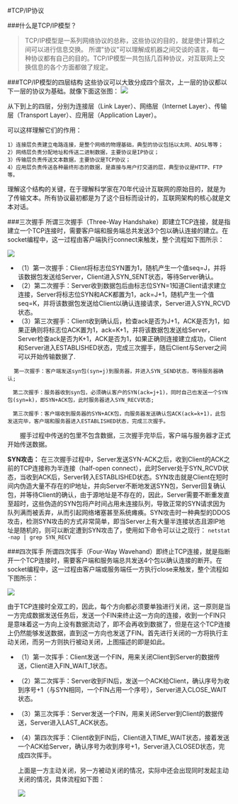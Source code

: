 #TCP/IP协议

###什么是TCP/IP模型？
>TCP/IP模型是一系列网络协议的总称，这些协议的目的，就是使计算机之间可以进行信息交换。
所谓"协议"可以理解成机器之间交谈的语言，每一种协议都有自己的目的。TCP/IP模型一共包括几百种协议，对互联网上交换信息的各个方面都做了规定。

###TCP/IP模型的四层结构
这些协议可以大致分成四个层次，上一层的协议都以下一层的协议为基础。就像下面这张图：
![](http://oc9orpe44.bkt.clouddn.com/17-2-17/92542295-file_1487313737480_17c64.png)

从下到上的四层，分别为连接层（Link Layer）、网络层（Internet Layer）、传输层（Transport Layer）、应用层（Application Layer）。

可以这样理解它们的作用：
```
1）连接层负责建立电路连接，是整个网络的物理基础，典型的协议包括以太网、ADSL等等；
2）网络层负责分配地址和传送二进制数据，主要协议是IP协议；
3）传输层负责传送文本数据，主要协议是TCP协议；
4）应用层负责传送各种最终形态的数据，是直接与用户打交道的层，典型协议是HTTP、FTP等。
```
理解这个结构的关键，在于理解科学家在70年代设计互联网的原始目的，就是为了传输文本。所有协议最初都是为了这个目标而设计的，互联网架构的核心就是文本对话。

###三次握手
所谓三次握手（Three-Way Handshake）即建立TCP连接，就是指建立一个TCP连接时，需要客户端和服务端总共发送3个包以确认连接的建立。在socket编程中，这一过程由客户端执行connect来触发，整个流程如下图所示：

![](http://oc9orpe44.bkt.clouddn.com/17-2-17/56342409-file_1487314074343_e4e.png)

- （1）第一次握手：Client将标志位SYN置为1，随机产生一个值seq=J，并将该数据包发送给Server，Client进入SYN_SENT状态，等待Server确认。
- （2）第二次握手：Server收到数据包后由标志位SYN=1知道Client请求建立连接，Server将标志位SYN和ACK都置为1，ack=J+1，随机产生一个值seq=K，并将该数据包发送给Client以确认连接请求，Server进入SYN_RCVD状态。
-  （3）第三次握手：Client收到确认后，检查ack是否为J+1，ACK是否为1，如果正确则将标志位ACK置为1，ack=K+1，并将该数据包发送给Server，Server检查ack是否为K+1，ACK是否为1，如果正确则连接建立成功，Client和Server进入ESTABLISHED状态，完成三次握手，随后Client与Server之间可以开始传输数据了.

```
  第一次握手：客户端发送syn包(syn=j)到服务器，并进入SYN_SEND状态，等待服务器确认;

　第二次握手：服务器收到syn包，必须确认客户的SYN(ack=j+1)，同时自己也发送一个SYN包(syn=k)，即SYN+ACK包，此时服务器进入SYN_RECV状态;

　第三次握手：客户端收到服务器的SYN+ACK包，向服务器发送确认包ACK(ack=k+1)，此包发送完毕，客户端和服务器进入ESTABLISHED状态，完成三次握手。
```
　　握手过程中传送的包里不包含数据，三次握手完毕后，客户端与服务器才正式开始传送数据。

**SYN攻击：**
在三次握手过程中，Server发送SYN-ACK之后，收到Client的ACK之前的TCP连接称为半连接（half-open connect），此时Server处于SYN_RCVD状态，当收到ACK后，Server转入ESTABLISHED状态。SYN攻击就是Client在短时间内伪造大量不存在的IP地址，并向Server不断地发送SYN包，Server回复确认包，并等待Client的确认，由于源地址是不存在的，因此，Server需要不断重发直至超时，这些伪造的SYN包将产时间占用未连接队列，导致正常的SYN请求因为队列满而被丢弃，从而引起网络堵塞甚至系统瘫痪。SYN攻击时一种典型的DDOS攻击，检测SYN攻击的方式非常简单，即当Server上有大量半连接状态且源IP地址是随机的，则可以断定遭到SYN攻击了，使用如下命令可以让之现行：
`netstat -nap | grep SYN_RECV`

###四次挥手
所谓四次挥手（Four-Way Wavehand）即终止TCP连接，就是指断开一个TCP连接时，需要客户端和服务端总共发送4个包以确认连接的断开。在socket编程中，这一过程由客户端或服务端任一方执行close来触发，整个流程如下图所示：

![](http://oc9orpe44.bkt.clouddn.com/17-2-17/95835623-file_1487314216107_457e.png)

由于TCP连接时全双工的，因此，每个方向都必须要单独进行关闭，这一原则是当一方完成数据发送任务后，发送一个FIN来终止这一方向的连接，收到一个FIN只是意味着这一方向上没有数据流动了，即不会再收到数据了，但是在这个TCP连接上仍然能够发送数据，直到这一方向也发送了FIN。首先进行关闭的一方将执行主动关闭，而另一方则执行被动关闭，上图描述的即是如此。
- （1）第一次挥手：Client发送一个FIN，用来关闭Client到Server的数据传送，Client进入FIN_WAIT_1状态。
- （2）第二次挥手：Server收到FIN后，发送一个ACK给Client，确认序号为收到序号+1（与SYN相同，一个FIN占用一个序号），Server进入CLOSE_WAIT状态。
- （3）第三次挥手：Server发送一个FIN，用来关闭Server到Client的数据传送，Server进入LAST_ACK状态。
- （4）第四次挥手：Client收到FIN后，Client进入TIME_WAIT状态，接着发送一个ACK给Server，确认序号为收到序号+1，Server进入CLOSED状态，完成四次挥手。

  上面是一方主动关闭，另一方被动关闭的情况，实际中还会出现同时发起主动关闭的情况，具体流程如下图：
  
  ![](http://oc9orpe44.bkt.clouddn.com/17-2-17/6926331-file_1487314248948_4352.png)

  
  
  
  
  
  